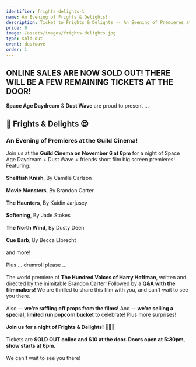 ```yaml
---
identifier: frights-delights-1
name: An Evening of Frights & Delights!
description: Ticket to Frights & Delights -- An Evening of Premieres at the Guild Cinema!
price: 8
image: /assets/images/frights-delights.jpg
type: sold-out
event: dustwave
order: 1
---
```

<h2>ONLINE SALES ARE NOW SOLD OUT! THERE WILL BE A FEW REMAINING TICKETS AT THE DOOR!</h2>
<strong>Space Age Daydream</strong> & <strong>Dust Wave</strong> are proud to present ...
<br>
<h2>🧟 Frights & Delights 😍</h2>
<h3>An Evening of Premieres at the Guild Cinema!</h3>
Join us at the <strong>Guild Cinema on November 6 at 6pm</strong> for a night of Space Age Daydream + Dust Wave + friends short film big screen premieres! Featuring:
<br><br>
<strong>Shellfish Knish</strong>, By Camille Carlson<br><br>
<strong>Movie Monsters</strong>, By Brandon Carter<br><br>
<strong>The Haunters</strong>, By Kaidin Jarjusey<br><br>
<strong>Softening</strong>, By Jade Stokes<br><br>
<strong>The North Wind</strong>, By Dusty Deen<br><br>
<strong>Cue Barb</strong>, By Becca Elbrecht<br><br>
and more!
<br><br>
Plus ... drumroll please ...
<br><br>
The world premiere of <strong>The Hundred Voices of Harry Hoffman</strong>, written and directed by the inimitable Brandon Carter! Followed by a <strong>Q&A with the filmmakers!</strong> We are thrilled to share this film with you, and can't wait to see you there.
<br><br>
Also -- <strong>we're raffling off props from the films!</strong> And -- <strong>we're selling a special, limited run popcorn bucket</strong> to celebrate! Plus more surprises!
<br><br>
<strong>Join us for a night of Frights & Delights! 🍿🎥🎃</strong>
<br><br>
Tickets are <strong>SOLD OUT online and $10 at the door. Doors open at 5:30pm, show starts at 6pm.</strong>
<br><br>
We can't wait to see you there!
